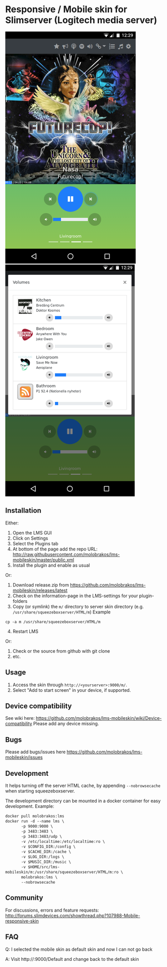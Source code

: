 # Responsive / Mobile skin for Slimserver (Logitech media server)

![ScreenShot](screenshots/screenshot_01.png)
![ScreenShot](screenshots/screenshot_02.png)

## Installation

Either:

1. Open the LMS GUI
2. Click on Settings
3. Select the Plugins tab
4. At bottom of the page add the repo URL: http://raw.githubusercontent.com/molobrakos/lms-mobileskin/master/public.xml
5. Install the plugin and enable as usual

Or:

1. Download release.zip from https://github.com/molobrakos/lms-mobileskin/releases/latest
2. Check on the information-page in the LMS-settings for your plugin-folders
3. Copy (or symlink) the ```m/``` directory to server skin directory (e.g. ```/usr/share/squeezeboxserver/HTML/m```)
Example
```
cp -a m /usr/share/squeezeboxserver/HTML/m
```
4. Restart LMS

Or:

1. Check or the source from github with git clone
2. etc.

## Usage

1. Access the skin through ```http://<yourserver>:9000/m/```.
2. Select "Add to start screen" in your device, if supported.

## Device compatibility

See wiki here: https://github.com/molobrakos/lms-mobileskin/wiki/Device-compatibility
Please add any device missing.

## Bugs

Please add bugs/issues here https://github.com/molobrakos/lms-mobileskin/issues

## Development

It helps turning off the server HTML cache, by appending ```--nobrowsecache``` when starting squeezeboxserver.

The development directory can be mounted in a docker container for easy development.
Example:

```
docker pull molobrakos:lms
docker run -d --name lms \
       -p 9000:9000 \
       -p 3483:3483 \
       -p 3483:3483/udp \
       -v /etc/localtime:/etc/localtime:ro \
       -v $CONFIG_DIR:/config \
       -v $CACHE_DIR:/cache \
       -v $LOG_DIR:/logs \
       -v $MUSIC_DIR:/music \
       -v $HOME/src/lms-mobileskin/m:/usr/share/squeezeboxserver/HTML/m:ro \
       molobrakos:lms \
       --nobrowsecache
```

## Community

For discussions, errors and feature requests: http://forums.slimdevices.com/showthread.php?107988-Mobile-responsive-skin

## FAQ

Q: I selected the mobile skin as default skin and now I can not go back

A: Visit http://<server>:9000/Default and change back to the default skin
